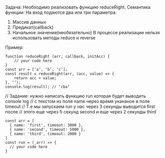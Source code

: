 Задача:
Необходимо реализовать функцию reduceRight. Семантика функции:
На вход подаются два или три параметра:
1) Массив данных
2) Предикат(callback)
3) Начальное значение(необязательно)
В процессе реализации нельзя использовать методы reduce и reverse

Пример:
```
function reduceRight (arr, callback, initAcc) {
    // your code here
}
const arr = [‘a’, ‘b’, ‘c’];
const result = reduceRight(arr, (acc, value) => {
    return acc + value;
}, ‘’);
console.log(result); // ‘cba’
```




// Задание: нужно написать функцию run которая будет выводить console log
// с текстом из поля name через время укананое в поле timeout
// Т.е мы запускаем run у нас через 3 секунды выводится first после
// этого еще через 5 секунд second и еще через 2 секунды third
```
const arr = [
  { name: 'first', timeout: 3000 },
  { name: 'second', timeout: 5000 },
  { name: 'third', timeout: 2000 }
]
const run = (_arr) => {
  // your code here
}
```

